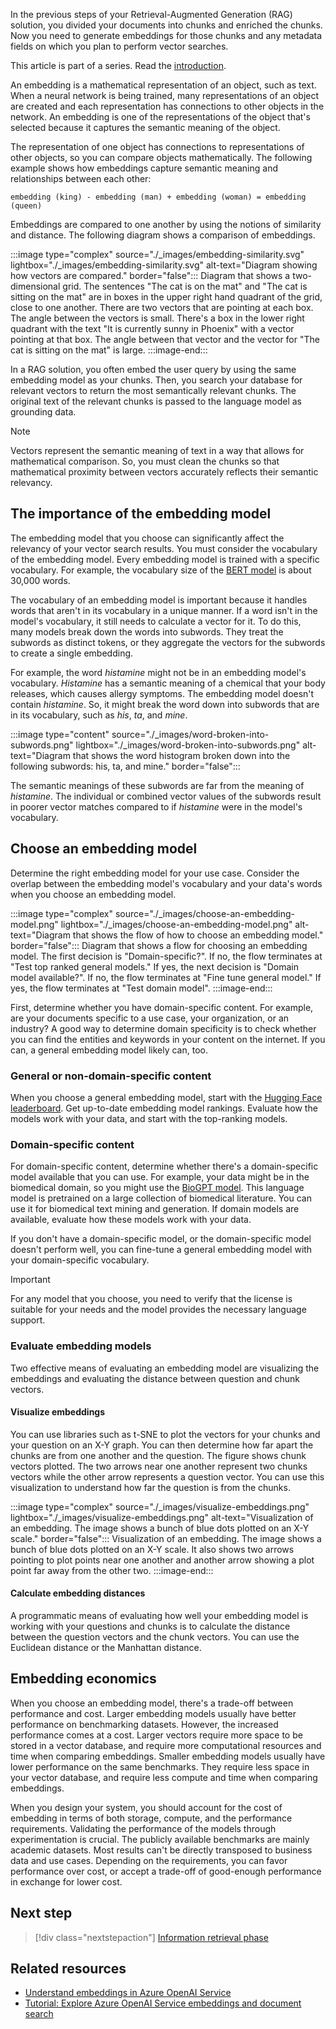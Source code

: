 In the previous steps of your Retrieval-Augmented Generation (RAG) solution, you divided your documents into chunks and enriched the chunks. Now you need to generate embeddings for those chunks and any metadata fields on which you plan to perform vector searches.

This article is part of a series. Read the [introduction](./rag-solution-design-and-evaluation-guide.yml).

An embedding is a mathematical representation of an object, such as text. When a neural network is being trained, many representations of an object are created and each representation has connections to other objects in the network. An embedding is one of the representations of the object that's selected because it captures the semantic meaning of the object.

The representation of one object has connections to representations of other objects, so you can compare objects mathematically. The following example shows how embeddings capture semantic meaning and relationships between each other:

`embedding (king) - embedding (man) + embedding (woman) = embedding (queen)`

Embeddings are compared to one another by using the notions of similarity and distance. The following diagram shows a comparison of embeddings.

:::image type="complex" source="./_images/embedding-similarity.svg" lightbox="./_images/embedding-similarity.svg" alt-text="Diagram showing how vectors are compared." border="false":::
   Diagram that shows a two-dimensional grid. The sentences "The cat is on the mat" and "The cat is sitting on the mat" are in boxes in the upper right hand quadrant of the grid, close to one another. There are two vectors that are pointing at each box. The angle between the vectors is small. There's a box in the lower right quadrant with the text "It is currently sunny in Phoenix" with a vector pointing at that box. The angle between that vector and the vector for "The cat is sitting on the mat" is large.
:::image-end:::

In a RAG solution, you often embed the user query by using the same embedding model as your chunks. Then, you search your database for relevant vectors to return the most semantically relevant chunks. The original text of the relevant chunks is passed to the language model as grounding data.

> [!NOTE]
> Vectors represent the semantic meaning of text in a way that allows for mathematical comparison. So, you must clean the chunks so that mathematical proximity between vectors accurately reflects their semantic relevancy.

## The importance of the embedding model

The embedding model that you choose can significantly affect the relevancy of your vector search results. You must consider the vocabulary of the embedding model. Every embedding model is trained with a specific vocabulary. For example, the vocabulary size of the [BERT model](https://huggingface.co/docs/transformers/en/model_doc/bert) is about 30,000 words.

The vocabulary of an embedding model is important because it handles words that aren't in its vocabulary in a unique manner. If a word isn't in the model's vocabulary, it still needs to calculate a vector for it. To do this, many models break down the words into subwords. They treat the subwords as distinct tokens, or they aggregate the vectors for the subwords to create a single embedding.

For example, the word *histamine* might not be in an embedding model's vocabulary. *Histamine* has a semantic meaning of a chemical that your body releases, which causes allergy symptoms. The embedding model doesn't contain *histamine*. So, it might break the word down into subwords that are in its vocabulary, such as *his*, *ta*, and *mine*.

:::image type="content" source="./_images/word-broken-into-subwords.png" lightbox="./_images/word-broken-into-subwords.png" alt-text="Diagram that shows the word histogram broken down into the following subwords: his, ta, and mine." border="false":::

The semantic meanings of these subwords are far from the meaning of *histamine*. The individual or combined vector values of the subwords result in poorer vector matches compared to if *histamine* were in the model's vocabulary.

## Choose an embedding model

Determine the right embedding model for your use case. Consider the overlap between the embedding model's vocabulary and your data's words when you choose an embedding model.

:::image type="complex" source="./_images/choose-an-embedding-model.png" lightbox="./_images/choose-an-embedding-model.png" alt-text="Diagram that shows the flow of how to choose an embedding model." border="false":::
Diagram that shows a flow for choosing an embedding model. The first decision is "Domain-specific?". If no, the flow terminates at "Test top ranked general models." If yes, the next decision is "Domain model available?". If no, the flow terminates at "Fine tune general model." If yes, the flow terminates at "Test domain model".
:::image-end:::

First, determine whether you have domain-specific content. For example, are your documents specific to a use case, your organization, or an industry? A good way to determine domain specificity is to check whether you can find the entities and keywords in your content on the internet. If you can, a general embedding model likely can, too.

### General or non-domain-specific content

When you choose a general embedding model, start with the [Hugging Face leaderboard](https://huggingface.co/spaces/mteb/leaderboard). Get up-to-date embedding model rankings. Evaluate how the models work with your data, and start with the top-ranking models.

### Domain-specific content

For domain-specific content, determine whether there's a domain-specific model available that you can use. For example, your data might be in the biomedical domain, so you might use the [BioGPT model](https://github.com/microsoft/BioGPT). This language model is pretrained on a large collection of biomedical literature. You can use it for biomedical text mining and generation. If domain models are available, evaluate how these models work with your data.

If you don't have a domain-specific model, or the domain-specific model doesn't perform well, you can fine-tune a general embedding model with your domain-specific vocabulary.

> [!IMPORTANT]
> For any model that you choose, you need to verify that the license is suitable for your needs and the model provides the necessary language support.

### Evaluate embedding models

Two effective means of evaluating an embedding model are visualizing the embeddings and evaluating the distance between question and chunk vectors.

#### Visualize embeddings

You can use libraries such as t-SNE to plot the vectors for your chunks and your question on an X-Y graph. You can then determine how far apart the chunks are from one another and the question. The figure shows chunk vectors plotted. The two arrows near one another represent two chunks vectors while the other arrow represents a question vector. You can use this visualization to understand how far the question is from the chunks.

:::image type="complex" source="./_images/visualize-embeddings.png" lightbox="./_images/visualize-embeddings.png" alt-text="Visualization of an embedding. The image shows a bunch of blue dots plotted on an X-Y scale." border="false":::
   Visualization of an embedding. The image shows a bunch of blue dots plotted on an X-Y scale. It also shows two arrows pointing to plot points near one another and another arrow showing a plot point far away from the other two.
:::image-end:::

#### Calculate embedding distances

A programmatic means of evaluating how well your embedding model is working with your questions and chunks is to calculate the distance between the question vectors and the chunk vectors. You can use the Euclidean distance or the Manhattan distance.

## Embedding economics

When you choose an embedding model, there's a trade-off between performance and cost. Larger embedding models usually have better performance on benchmarking datasets. However, the increased performance comes at a cost. Larger vectors require more space to be stored in a vector database, and require more computational resources and time when comparing embeddings. Smaller embedding models usually have lower performance on the same benchmarks. They require less space in your vector database, and require less compute and time when comparing embeddings.

When you design your system, you should account for the cost of embedding in terms of both storage, compute, and the performance requirements. Validating the performance of the models through experimentation is crucial. The publicly available benchmarks are mainly academic datasets. Most results can't be directly transposed to business data and use cases. Depending on the requirements, you can favor performance over cost, or accept a trade-off of good-enough performance in exchange for lower cost.

## Next step

> [!div class="nextstepaction"]
> [Information retrieval phase](./rag-information-retrieval.yml)

## Related resources

- [Understand embeddings in Azure OpenAI Service](/azure/ai-services/openai/concepts/understand-embeddings)
- [Tutorial: Explore Azure OpenAI Service embeddings and document search](/azure/ai-services/openai/tutorials/embeddings)
